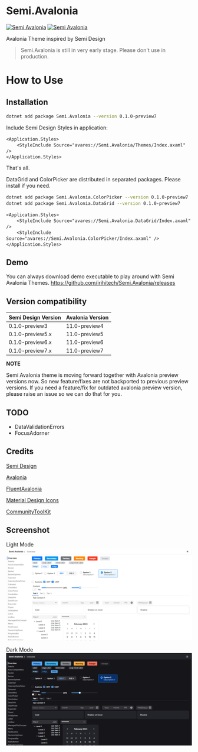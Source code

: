 # Semi.Avalonia

[![Semi Avalonia](https://img.shields.io/nuget/v/Semi.Avalonia.svg?color=red&style=flat-square)](https://www.nuget.org/packages/Semi.Avalonia/)
[![Semi Avalonia](https://img.shields.io/nuget/dt/Semi.Avalonia.svg?style=flat-square)](https://www.nuget.org/packages/Semi.Avalonia/)

Avalonia Theme inspired by Semi Design

> Semi.Avalonia is still in very early stage. Please don't use in production.

# How to Use

## Installation
```bash
dotnet add package Semi.Avalonia --version 0.1.0-preview7
```
Include Semi Design Styles in application:

```xaml
<Application.Styles>
    <StyleInclude Source="avares://Semi.Avalonia/Themes/Index.axaml" />
</Application.Styles>
```

That's all. 

DataGrid and ColorPicker are distributed in separated packages. Please install if you need. 
```bash
dotnet add package Semi.Avalonia.ColorPicker --version 0.1.0-preview7
dotnet add package Semi.Avalonia.DataGrid --version 0.1.0-preview7
```
```xaml
<Application.Styles>
    <StyleInclude Source="avares://Semi.Avalonia.DataGrid/Index.axaml" />
    <StyleInclude Source="avares://Semi.Avalonia.ColorPicker/Index.axaml" />
</Application.Styles>
```

## Demo

You can always download demo executable to play around with Semi Avalonia Themes.
https://github.com/irihitech/Semi.Avalonia/releases

## Version compatibility

| Semi Design Version | Avalonia Version |
|:--------------------|:-----------------|
| 0.1.0-preview3      | 11.0-preview4    |
| 0.1.0-preview5.x    | 11.0-preview5    |
| 0.1.0-preview6.x    | 11.0-preview6    |
| 0.1.0-preview7.x    | 11.0-preview7    |

**NOTE**

Semi Avalonia theme is moving forward together with Avalonia preview versions now. So new feature/fixes are not backported to previous preview versions. If you need a feature/fix for outdated avalonia preview version, please raise an issue so we can do that for you. 


## TODO
* DataValidationErrors
* FocusAdorner

## Credits

[Semi Design](https://semi.design/)

[Avalonia](https://github.com/AvaloniaUI/Avalonia)

[FluentAvalonia](https://github.com/amwx/FluentAvalonia)

[Material Design Icons](https://pictogrammers.com/library/mdi/)

[CommunityToolKit](https://github.com/CommunityToolkit/dotnet)

## Screenshot

Light Mode
![Light](./docs/Light.png)

Dark Mode
![Dark](./docs/Dark.png)